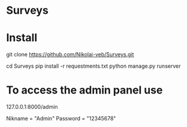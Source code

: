 # Surveys

# Install

git clone https://github.com/Nikolai-veb/Surveys.git

cd Surveys
pip install -r requestments.txt
python manage.py runserver

# To access the admin panel use

127.0.0.1:8000/admin

Nikname = "Admin"
Password = "12345678"
